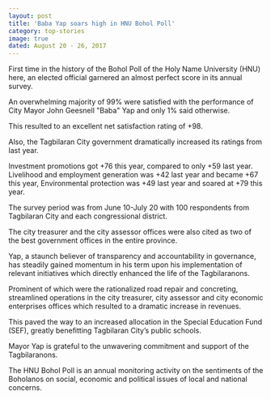 ```yaml
---
layout: post
title: 'Baba Yap soars high in HNU Bohol Poll'
category: top-stories
image: true
dated: August 20 - 26, 2017
---
```


First time in the history of the Bohol Poll of the Holy Name University (HNU) here,  an elected official garnered an almost perfect score in its annual survey. 

An overwhelming majority of 99% were satisfied with the performance of City Mayor John Geesnell "Baba" Yap and only 1% said otherwise. 

This resulted to an excellent net satisfaction rating of +98. 

Also, the Tagbilaran City government dramatically increased its ratings from last year. 

Investment promotions got +76 this year, compared to only +59 last year. Livelihood and employment generation was +42 last year and became +67 this year, Environmental protection was +49 last year and soared at +79 this year. 

The survey period was from June 10-July 20 with 100 respondents from Tagbilaran City and each congressional district. 

The city treasurer and the city assessor offices were also cited as two of the best government offices in the entire province. 

Yap, a staunch believer of transparency and accountability in governance, has steadily gained momentum in his term upon his implementation of relevant initiatives which directly enhanced the life of the Tagbilaranons. 

Prominent of which were the rationalized road repair and concreting, streamlined operations in the city treasurer, city assessor and city economic enterprises offices which resulted to a dramatic increase in revenues. 

This paved the way to an increased allocation in the Special Education Fund (SEF), greatly benefitting Tagbilaran City’s public schools. 

Mayor Yap is grateful to the unwavering commitment and support of the Tagbilaranons. 

The HNU Bohol Poll is an annual monitoring activity on the sentiments of the Boholanos on social, economic and political issues of local and national concerns. 


